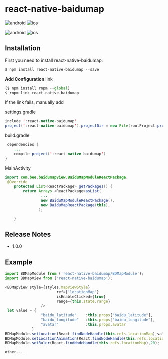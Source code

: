 # react-native-baidumap


![android](https://github.com/honaf/react-native-baidumap/raw/master/android_map.png) 
![ios](https://github.com/honaf/react-native-baidumap/raw/master/ios_map.png) 

![android](https://github.com/honaf/react-native-baidumap/raw/master/android_map2.png)
![ios](https://github.com/honaf/react-native-baidumap/raw/master/ios_map2.png)


## Installation

First you need to install react-native-baidumap:

```javascript
$ npm install react-native-baidumap --save
```

**Add Configuration**
link
```javascript 
($ npm install rnpm --global)
$ rnpm link react-native-baidumap
```

If the link fails, manually add

settings.gradle
```java
include ':react-native-baidumap'
project(':react-native-baidumap').projectDir = new File(rootProject.projectDir, '../node_modules/react-native-baidumap/android')
```
build.gradle
```java
 dependencies {
    ...
    compile project(':react-native-baidumap')
}
```
MainActivity
```java
import com.bee.baidumapview.BaiduMapModuleReactPackage;
 @Override
    protected List<ReactPackage> getPackages() {
        return Arrays.<ReactPackage>asList(
                ...
                new BaiduMapModuleReactPackage(),
                new BaiduMapReactPackage(this),
               );

    }
```

## Release Notes

 * 1.0.0

## Example

```js
import BDMapModule from ('react-native-baidumap/BDMapModule');
import BDMapView from ('react-native-baidumap');

<BDMapView style={styles.mapViewStyle}
                       ref={'locationMap'}
                       isEnableClicked={true}
                       range={this.state.range}
                />
 let value = {
                "baidu_latitude"    :this.props["baidu_latitude"],
                "baidu_longitude"   :this.props["baidu_longitude"],
                "avatar"            :this.props.avatar
            }
BDMapModule.setLocation(React.findNodeHandle(this.refs.locationMap),value);
BDMapModule.setLocationAnimation(React.findNodeHandle(this.refs.locationMap),value);
BDMapModule.setRuler(React.findNodeHandle(this.refs.locationMap),20);         

other....
```

